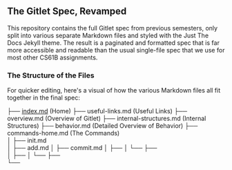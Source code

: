 ## The Gitlet Spec, Revamped

This repository contains the full Gitlet spec from previous semesters, only split into
various separate Markdown files and styled with the Just The Docs Jekyll theme. The
result is a paginated and formatted spec that is far more accessible and readable than
the usual single-file spec that we use for most other CS61B assignments.

### The Structure of the Files

For quicker editing, here's a visual of how the various Markdown files all fit together
in the final spec:

├── [index.md](docs/index.md) (Home)
├── useful-links.md (Useful Links)
├── overview.md (Overview of Gitlet)
├── internal-structures.md (Internal Structures)
├── behavior.md (Detailed Overview of Behavior)
├── commands-home.md (The Commands)                         
│   ├── init.md          
│   ├── add.md
│   ├── commit.md
│   ├── 
│   └── 
├──                               
│   ├── 
│   └──
├──                      
└──                       

